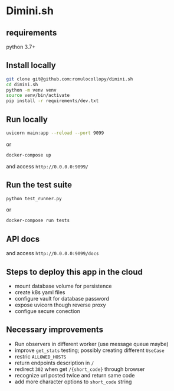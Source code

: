 # Dimini.sh


## requirements
python 3.7+


## Install locally
```sh
git clone git@github.com:romulocollopy/dimini.sh
cd dimini.sh
python -m venv venv
source venv/bin/activate
pip install -r requirements/dev.txt
```


## Run locally
```sh
uvicorn main:app --reload --port 9099
```
or

```sh
docker-compose up
```
and access `http://0.0.0.0:9099/`


## Run the test suite
```sh
python test_runner.py
```
or
```sh
docker-compose run tests
```

## API docs
and access `http://0.0.0.0:9099/docs`


## Steps to deploy this app in the cloud
- mount database volume for persistence
- create k8s yaml files
- configure vault for database password
- expose uvicorn though reverse proxy
- configue secure conection


## Necessary improvements
- Run observers in different worker (use message queue maybe)
- improve `get_stats` testing; possibly creating different `UseCase`
- restric `ALLOWED_HOSTS`
- return endpoints description in `/`
- redirect `302` when get `/{short_code}` through browser
- recognize url posted twice and return same code
- add more character options to `short_code` string
